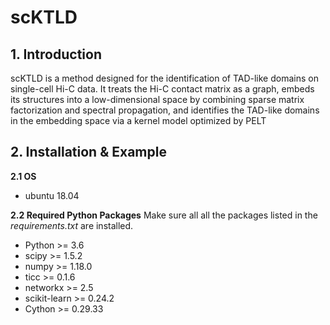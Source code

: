 # scKTLD

## 1. Introduction
scKTLD is a method designed for the identification of TAD-like domains on single-cell Hi-C data. It treats the Hi-C contact matrix as a graph, embeds its structures into a low-dimensional space by combining sparse matrix factorization and spectral propagation, and identifies the TAD-like domains in the embedding space via a kernel model optimized by PELT

## 2. Installation & Example

**2.1 OS**
- ubuntu 18.04

**2.2 Required Python Packages**
Make sure all all the packages listed in the *requirements.txt* are installed.

- Python >= 3.6
- scipy >= 1.5.2
- numpy >= 1.18.0
- ticc >= 0.1.6
- networkx >= 2.5
- scikit-learn >= 0.24.2
- Cython >= 0.29.33
